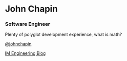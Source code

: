 # John Chapin
### Software Engineer

Plenty of polyglot development experience, what is math?

[@johnchapin](twitter.com/johnchapin)

[IM Engineering Blog](http://tech.intentmedia.com/post/94064220082/machine-learning-with-spark-mllib-on-elastic-mapreduce)
